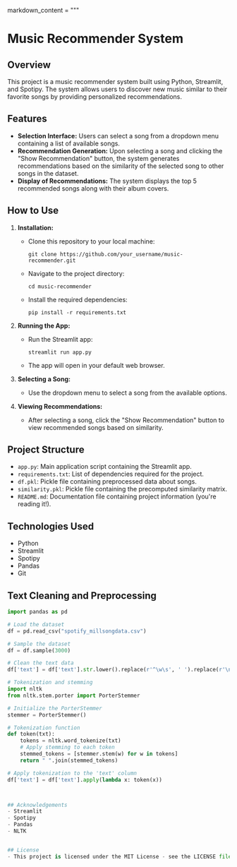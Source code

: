 markdown_content = """
# Music Recommender System

## Overview

This project is a music recommender system built using Python, Streamlit, and Spotipy. The system allows users to discover new music similar to their favorite songs by providing personalized recommendations.

## Features

- **Selection Interface:** Users can select a song from a dropdown menu containing a list of available songs.
- **Recommendation Generation:** Upon selecting a song and clicking the "Show Recommendation" button, the system generates recommendations based on the similarity of the selected song to other songs in the dataset.
- **Display of Recommendations:** The system displays the top 5 recommended songs along with their album covers.

## How to Use

1. **Installation:**
   - Clone this repository to your local machine:
     ```
     git clone https://github.com/your_username/music-recommender.git
     ```
   - Navigate to the project directory:
     ```
     cd music-recommender
     ```
   - Install the required dependencies:
     ```
     pip install -r requirements.txt
     ```

2. **Running the App:**
   - Run the Streamlit app:
     ```
     streamlit run app.py
     ```
   - The app will open in your default web browser.

3. **Selecting a Song:**
   - Use the dropdown menu to select a song from the available options.

4. **Viewing Recommendations:**
   - After selecting a song, click the "Show Recommendation" button to view recommended songs based on similarity.

## Project Structure

- `app.py`: Main application script containing the Streamlit app.
- `requirements.txt`: List of dependencies required for the project.
- `df.pkl`: Pickle file containing preprocessed data about songs.
- `similarity.pkl`: Pickle file containing the precomputed similarity matrix.
- `README.md`: Documentation file containing project information (you're reading it!).

## Technologies Used

- Python
- Streamlit
- Spotipy
- Pandas
- Git

## Text Cleaning and Preprocessing

```python
import pandas as pd

# Load the dataset
df = pd.read_csv("spotify_millsongdata.csv")

# Sample the dataset
df = df.sample(3000)

# Clean the text data
df['text'] = df['text'].str.lower().replace(r'^\w\s', ' ').replace(r'\n', ' ', regex = True)

# Tokenization and stemming
import nltk
from nltk.stem.porter import PorterStemmer

# Initialize the PorterStemmer
stemmer = PorterStemmer()

# Tokenization function
def token(txt):
    tokens = nltk.word_tokenize(txt)
    # Apply stemming to each token
    stemmed_tokens = [stemmer.stem(w) for w in tokens]
    return " ".join(stemmed_tokens)

# Apply tokenization to the 'text' column
df['text'] = df['text'].apply(lambda x: token(x))



## Acknowledgements
- Streamlit
- Spotipy
- Pandas
- NLTK


## License
- This project is licensed under the MIT License - see the LICENSE file for details.